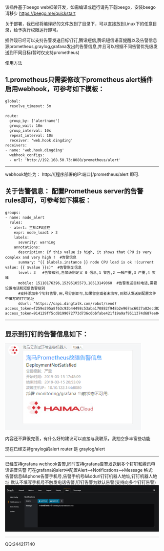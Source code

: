 该插件基于beego web框架开发，如需编译或运行请先下载beego，安装beego请移步 https://beego.me/quickstart

关于部署，我已经将编译好的文件放到了目录下，可以直接放到Linux下的任意目录，给予执行权限运行即可。

插件现已经可以支持告警发送目标钉钉,腾讯短信,腾讯短信语音提醒以及告警信息源prometheus,graylog,grafana发出的告警信息,并且可以根据不同告警优先级发送到不同目标(暂时仅支持prometheus)

使用方法

1.prometheus只需要修改下prometheus alert插件启用webhook，可参考如下模板：
--------------------------
```
global:
  resolve_timeout: 5m

route:
  group_by: ['alertname']
  group_wait: 10m
  group_interval: 10s
  repeat_interval: 10m
  receiver: 'web.hook.dingding'
receivers:
- name: 'web.hook.dingding'
  webhook_configs:
  - url: 'http://192.168.50.73:8080/prometheus/alert'
  ```
--------------------------
webhook地址为： http://[程序部署的IP:端口]/prometheus/alert 即可.


关于告警信息：
配置Prometheus server的告警rules即可，可参考如下模板：
--------------------------------------  
```
groups:
- name: node_alert
  rules:
  - alert: 主机CPU监控
    expr: node_load1 > 3
    labels:
      severity: warning
    annotations:
      description: If this value is high, it shows that CPU is very complex and very high !  #告警信息
      summary: "{{ $labels.instance }} node CPU load is ok !(current value: {{ $value }}s)"  #告警恢复信息
      level: 3   #告警级别,告警级别定义 0 信息,1 警告,2 一般严重,3 严重,4 灾难
      mobile: 15110176396,15395105573,18513149060  #告警发送目标电话,需要设置电话和短信告警级别
      #支持添加多个钉钉告警,用,号分割即可,如果留空或者未填写,则默认发送到配置文件中填写的钉钉地址
      ddurl: "https://oapi.dingtalk.com/robot/send?access_token=f259e295a8f63c93b44498c53aba170882f948b2e967ac6027a82ecd82b9db43,https://oapi.dingtalk.com/robot/send?access_token=914129ff5cd8199072773d736c6bbfabe421f19a9af9511374d687ee04843f24"
```
--------------------------------------      

显示到钉钉的告警信息如下：
--------------------------------------
![Dashboard UI workloads page](doc/alert.png)

内容还不算很完善，有什么好的建议可以直接与我联系，我抽空多丰富些功能

现在已经支持graylog的alert
router 是 graylog/alert

--------------------------------------
已经支持grafana webhook告警,同时支持grafana告警发送到多个钉钉和腾讯电话语音告警
可在grafana的alert中配置Alert-->Notifications-->Message
格式: 告警信息&&phone告警手机号,告警手机号&&ddurl钉钉机器人地址,钉钉机器人地址
默认不填写手机号不触发电话告警,钉钉告警为默认告警(支持向多个钉钉告警)
![Dashboard UI workloads page](doc/grafana-alert.png)

--------------------------------------
QQ:244217140
